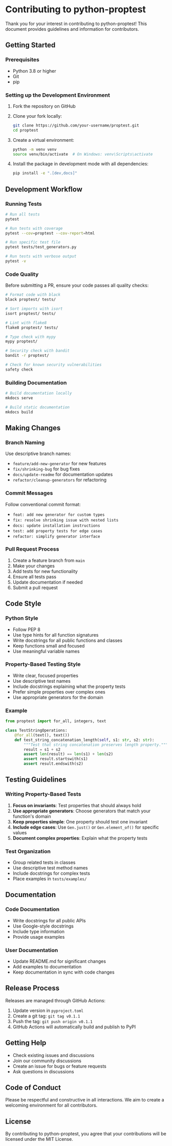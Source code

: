 # Contributing to python-proptest

Thank you for your interest in contributing to python-proptest! This document provides guidelines and information for contributors.

## Getting Started

### Prerequisites

- Python 3.8 or higher
- Git
- pip

### Setting up the Development Environment

1. Fork the repository on GitHub
2. Clone your fork locally:
   ```bash
   git clone https://github.com/your-username/proptest.git
   cd proptest
   ```

3. Create a virtual environment:
   ```bash
   python -m venv venv
   source venv/bin/activate  # On Windows: venv\Scripts\activate
   ```

4. Install the package in development mode with all dependencies:
   ```bash
   pip install -e ".[dev,docs]"
   ```

## Development Workflow

### Running Tests

```bash
# Run all tests
pytest

# Run tests with coverage
pytest --cov=proptest --cov-report=html

# Run specific test file
pytest tests/test_generators.py

# Run tests with verbose output
pytest -v
```

### Code Quality

Before submitting a PR, ensure your code passes all quality checks:

```bash
# Format code with black
black proptest/ tests/

# Sort imports with isort
isort proptest/ tests/

# Lint with flake8
flake8 proptest/ tests/

# Type check with mypy
mypy proptest/

# Security check with bandit
bandit -r proptest/

# Check for known security vulnerabilities
safety check
```

### Building Documentation

```bash
# Build documentation locally
mkdocs serve

# Build static documentation
mkdocs build
```

## Making Changes

### Branch Naming

Use descriptive branch names:
- `feature/add-new-generator` for new features
- `fix/shrinking-bug` for bug fixes
- `docs/update-readme` for documentation updates
- `refactor/cleanup-generators` for refactoring

### Commit Messages

Follow conventional commit format:
- `feat: add new generator for custom types`
- `fix: resolve shrinking issue with nested lists`
- `docs: update installation instructions`
- `test: add property tests for edge cases`
- `refactor: simplify generator interface`

### Pull Request Process

1. Create a feature branch from `main`
2. Make your changes
3. Add tests for new functionality
4. Ensure all tests pass
5. Update documentation if needed
6. Submit a pull request

## Code Style

### Python Style

- Follow PEP 8
- Use type hints for all function signatures
- Write docstrings for all public functions and classes
- Keep functions small and focused
- Use meaningful variable names

### Property-Based Testing Style

- Write clear, focused properties
- Use descriptive test names
- Include docstrings explaining what the property tests
- Prefer simple properties over complex ones
- Use appropriate generators for the domain

### Example

```python
from proptest import for_all, integers, text

class TestStringOperations:
    @for_all(text(), text())
    def test_string_concatenation_length(self, s1: str, s2: str):
        """Test that string concatenation preserves length property."""
        result = s1 + s2
        assert len(result) == len(s1) + len(s2)
        assert result.startswith(s1)
        assert result.endswith(s2)
```

## Testing Guidelines

### Writing Property-Based Tests

1. **Focus on invariants**: Test properties that should always hold
2. **Use appropriate generators**: Choose generators that match your function's domain
3. **Keep properties simple**: One property should test one invariant
4. **Include edge cases**: Use `Gen.just()` or `Gen.element_of()` for specific values
5. **Document complex properties**: Explain what the property tests

### Test Organization

- Group related tests in classes
- Use descriptive test method names
- Include docstrings for complex tests
- Place examples in `tests/examples/`

## Documentation

### Code Documentation

- Write docstrings for all public APIs
- Use Google-style docstrings
- Include type information
- Provide usage examples

### User Documentation

- Update README.md for significant changes
- Add examples to documentation
- Keep documentation in sync with code changes

## Release Process

Releases are managed through GitHub Actions:

1. Update version in `pyproject.toml`
2. Create a git tag: `git tag v0.1.1`
3. Push the tag: `git push origin v0.1.1`
4. GitHub Actions will automatically build and publish to PyPI

## Getting Help

- Check existing issues and discussions
- Join our community discussions
- Create an issue for bugs or feature requests
- Ask questions in discussions

## Code of Conduct

Please be respectful and constructive in all interactions. We aim to create a welcoming environment for all contributors.

## License

By contributing to python-proptest, you agree that your contributions will be licensed under the MIT License.
